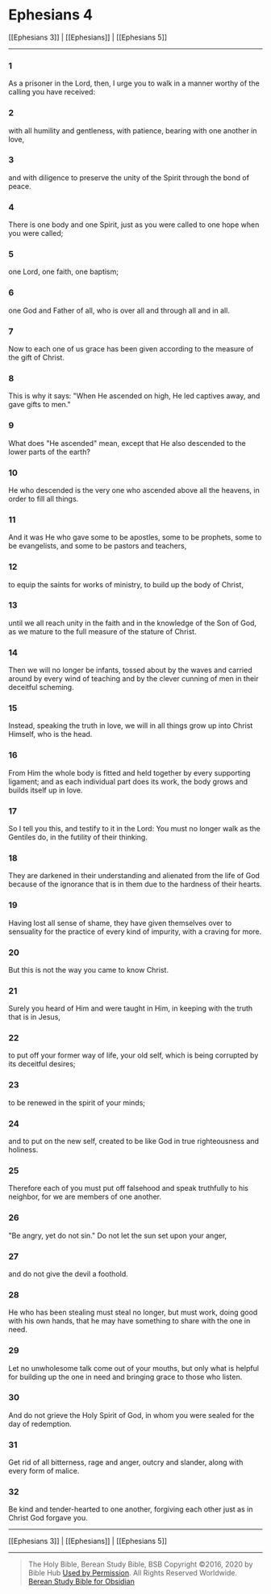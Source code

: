 # Ephesians 4

[[Ephesians 3]] | [[Ephesians]] | [[Ephesians 5]]

---

### 1
As a prisoner in the Lord, then, I urge you to walk in a manner worthy of the calling you have received:

### 2
with all humility and gentleness, with patience, bearing with one another in love,

### 3
and with diligence to preserve the unity of the Spirit through the bond of peace.

### 4
There is one body and one Spirit, just as you were called to one hope when you were called;

### 5
one Lord, one faith, one baptism;

### 6
one God and Father of all, who is over all and through all and in all.

### 7
Now to each one of us grace has been given according to the measure of the gift of Christ.

### 8
This is why it says: "When He ascended on high, He led captives away, and gave gifts to men."

### 9
What does "He ascended" mean, except that He also descended to the lower parts of the earth?

### 10
He who descended is the very one who ascended above all the heavens, in order to fill all things.

### 11
And it was He who gave some to be apostles, some to be prophets, some to be evangelists, and some to be pastors and teachers,

### 12
to equip the saints for works of ministry, to build up the body of Christ,

### 13
until we all reach unity in the faith and in the knowledge of the Son of God, as we mature to the full measure of the stature of Christ.

### 14
Then we will no longer be infants, tossed about by the waves and carried around by every wind of teaching and by the clever cunning of men in their deceitful scheming.

### 15
Instead, speaking the truth in love, we will in all things grow up into Christ Himself, who is the head.

### 16
From Him the whole body is fitted and held together by every supporting ligament; and as each individual part does its work, the body grows and builds itself up in love.

### 17
So I tell you this, and testify to it in the Lord: You must no longer walk as the Gentiles do, in the futility of their thinking.

### 18
They are darkened in their understanding and alienated from the life of God because of the ignorance that is in them due to the hardness of their hearts.

### 19
Having lost all sense of shame, they have given themselves over to sensuality for the practice of every kind of impurity, with a craving for more.

### 20
But this is not the way you came to know Christ.

### 21
Surely you heard of Him and were taught in Him, in keeping with the truth that is in Jesus,

### 22
to put off your former way of life, your old self, which is being corrupted by its deceitful desires;

### 23
to be renewed in the spirit of your minds;

### 24
and to put on the new self, created to be like God in true righteousness and holiness.

### 25
Therefore each of you must put off falsehood and speak truthfully to his neighbor, for we are members of one another.

### 26
"Be angry, yet do not sin." Do not let the sun set upon your anger,

### 27
and do not give the devil a foothold.

### 28
He who has been stealing must steal no longer, but must work, doing good with his own hands, that he may have something to share with the one in need.

### 29
Let no unwholesome talk come out of your mouths, but only what is helpful for building up the one in need and bringing grace to those who listen.

### 30
And do not grieve the Holy Spirit of God, in whom you were sealed for the day of redemption.

### 31
Get rid of all bitterness, rage and anger, outcry and slander, along with every form of malice.

### 32
Be kind and tender-hearted to one another, forgiving each other just as in Christ God forgave you.

---

[[Ephesians 3]] | [[Ephesians]] | [[Ephesians 5]]

---

> The Holy Bible, Berean Study Bible, BSB
> Copyright &copy;2016, 2020 by Bible Hub
> [Used by Permission](https://berean.bible/terms.htm). All Rights Reserved Worldwide.
> [Berean Study Bible for Obsidian](https://github.com/gapmiss/berean-study-bible-for-obsidian)</small>

